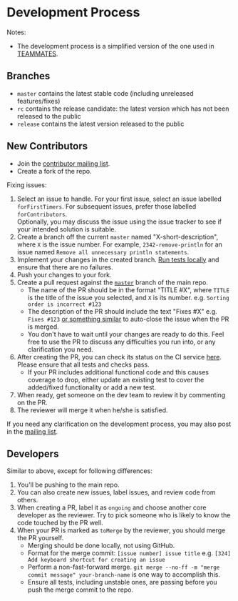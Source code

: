 # Development Process

Notes:
* The development process is a simplified version of the one used in [TEAMMATES](https://github.com/TEAMMATES/repo/blob/master/devdocs/process.md). 

## Branches

* `master` contains the latest stable code (including unreleased features/fixes)
* `rc` contains the release candidate: the latest version which has not been released to the public
* `release` contains the latest version released to the public

## New Contributors

* Join the [contributor mailing list](https://groups.google.com/forum/#!forum/hubturbo-contributors).
* Create a fork of the repo.

Fixing issues:

1. Select an issue to handle. For your first issue, select an issue labelled `forFirstTimers`. 
   For subsequent issues, prefer those labelled `forContributors`.<br>
   Optionally, you may discuss the issue using the issue tracker to see if your intended solution is suitable. 
2. Create a branch off the current `master` named "X-short-description", where `X` is the issue number. For example, `2342-remove-println` for an issue named `Remove all unnecessary println statements`.
3. Implement your changes in the created branch. [Run tests locally](workflow.md) and ensure that there are no failures.
4. Push your changes to your fork.
5. Create a pull request against the [`master`](https://github.com/HubTurbo/HubTurbo) branch of the main repo.
    - The name of the PR should be in the format "TITLE #X", where `TITLE` is the title of the issue you selected, and `X` is its number. e.g. `Sorting order is incorrect #123`
    - The description of the PR should include the text "Fixes #X" e.g. `Fixes #123` [or something similar](https://github.com/blog/1506-closing-issues-via-pull-requests) to auto-close the issue when the PR is merged.
    - You don't have to wait until your changes are ready to do this. Feel free to use the PR to discuss any difficulties you run into, or any clarification you need.
6. After creating the PR, you can check its status on the CI service [here](https://travis-ci.org/HubTurbo/HubTurbo/pull_requests). Please ensure that all tests and checks pass.
    - If your PR includes additional functional code and this causes coverage to drop, either update an existing test to cover the added/fixed functionality or add a new test.
7. When ready, get someone on the dev team to review it by commenting on the PR.
8. The reviewer will merge it when he/she is satisfied.

If you need any clarification on the development process, you may also post in the [mailing list](https://groups.google.com/forum/#!forum/hubturbo-contributors).

## Developers

Similar to above, except for following differences:

1. You'll be pushing to the main repo. 
2. You can also create new issues, label issues, and review code from others.
3. When creating a PR, label it as `ongoing` and choose another core developer as the reviewer. Try to pick someone who is likely to know the code touched by the PR well.
4. When your PR is marked as `toMerge` by the reviewer, you should merge the PR yourself.
     * Merging should be done locally, not using GitHub.
     * Format for the merge commit: `[issue number] issue title` e.g. `[324] Add keyboard shortcut for creating an issue`
     * Perform a non-fast-forward merge. `git merge --no-ff -m "merge commit message" your-branch-name` is one way to accomplish this.
     * Ensure all tests, including unstable ones, are passing before you push the merge commit to the repo.
